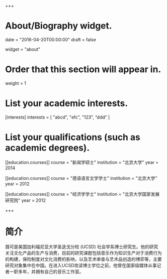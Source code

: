 +++
# About/Biography widget.

date = "2016-04-20T00:00:00"
draft = false

widget = "about"

# Order that this section will appear in.
weight = 1

# List your academic interests.
[interests]
  interests = [
    "abcd",
    "efc",
    "123",
    “ddd”
  ]

# List your qualifications (such as academic degrees).
[[education.courses]]
  course = "新闻学硕士"
  institution = "北京大学"
  year = 2014

[[education.courses]]
  course = "德语语言文学学士"
  institution = "北京大学"
  year = 2012

[[education.courses]]
  course = "经济学学士"
  institution = "北京大学国家发展研究院"
  year = 2012
 
+++

# 简介

聂可是美国加利福尼亚大学圣迭戈分校 (UCSD) 社会学系博士研究生。他的研究关注文化产品的生产与消费，目前的研究课题包括音乐作为知识生产对于消费行为的构建，保险制度对文化消费的影响，以及艺术审查与艺术品创造的博弈等，主要研究对象集中在中国。在进入UCSD攻读博士学位之前，他曾在国家级媒体从事记者一职多年，并拥有自己的音乐工作室。
